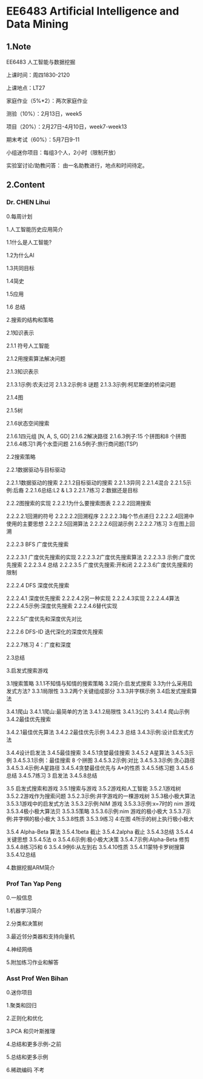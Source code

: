 # EE6483 Artificial Intelligence and Data Mining
## 1.Note

EE6483 人工智能与数据挖掘

上课时间：周四1830-2120

上课地点：LT27

家庭作业（5%*2）：两次家庭作业

测验（10%）：2月13日，week5

项目（20%）：2月27日-4月10日，week7-week13

期末考试（60%）：5月7日9-11

小组迷你项目：每组3个人，2小时（限制开放）

实验室讨论/助教问答： 由一名助教进行，地点和时间待定。 

## 2.Content

### Dr. CHEN Lihui

0.每周计划

1.人工智能历史应用简介

1.1什么是人工智能?

1.2为什么AI

1.3共同目标

1.4简史

1.5应用

1.6 总结



2.搜索的结构和策略

2.1知识表示

2.1.1 符号人工智能

2.1.2用搜索算法解决问题

2.1.3知识表示

2.1.3.1示例:农夫过河
2.1.3.2示例:8 谜题
2.1.3.3示例:柯尼斯堡的桥梁问题

2.1.4图

2.1.5树

2.1.6状态空间搜索

2.1.6.1四元组 [N, A, S, GD]
2.1.6.2解决路径
2.1.6.3例子:15 个拼图和8 个拼图
2.1.6.4练习1:两个水壶问题
2.1.6.5例子:旅行商问题(TSP)



2.2搜索策略

2.2.1数据驱动与目标驱动

2.2.1.1数据驱动的搜索
2.2.1.2目标驱动的搜索
2.2.1.3异同
2.2.1.4混合
2.2.1.5示例:后裔
2.2.1.6总结:L2 & L3
2.2.1.7练习 2:数据还是目标



2.2.2图搜索的实现
2.2.2.1为什么要搜索图表
2.2.2.2回溯搜索

2.2.2.2.1回溯的符号
2.2.2.2.2回溯程序
2.2.2.2.3每个节点递归
2.2.2.2.4回溯中使用的主要思想
2.2.2.2.5回溯算法
2.2.2.2.6回湖示例
2.2.2.2.7练习 3:在图上回溯



2.2.2.3 BFS 广度优先搜索

2.2.2.3.1 广度优先搜索的实现
2.2.2.3.2广度优先搜索算法
2.2.2.3.3 示例:广度优先搜索
2.2.2.3.4 总结
2.2.2.3.5 广度优先搜索:开和闭
2.2.2.3.6广度优先搜索的限制



2.2.2.4 DFS 深度优先搜索

2.2.2.4.1 深度优先搜索
2.2.2.4.2另一种实现
2.2.2.4.3实现
2.2.2.4.4算法
2.2.2.4.5示例:深度优先搜索
2.2.2.4.6替代实现

2.2.2.5广度优先和深度优先对比



2.2.2.6 DFS-ID 迭代深化的深度优先搜索

2.2.2.7练习 4：广度和深度



2.3总结



3.启发式搜索游戏

3.1搜索策略
3.1.1不知情与知情的搜索策略
3.2简介:启发式搜索
3.3为什么采用启发式方法?
3.3.1局限性
3.3.2两个关键组成部分
3.3.3井字棋示例
3.4启发式搜索算法

3.4.1爬山
3.4.1.1爬山:最简单的方法
3.4.1.2局限性
3.4.1.3公约
3.4.1.4 爬山示例
3.4.2最佳优先搜索

3.4.2.1最佳优先算法
3.4.2.2最佳优先示例
3.4.2.3 总结
3.4.3示例:设计启发式方法

3.4.4设计启发法
3.4.5最佳搜索
3.4.5.1贪婪最佳搜索
3.4.5.2 A星算法
3.4.5.3示例
3.4.5.3.1示例：最佳搜索 8 个拼图
3.4.5.3.2示例:对比
3.4.5.3.3示例:贪心路径
3.4.5.3.4示例:A星路径
3.4.5.4贪婪最佳优先与 A*的性质
3.4.5.5练习题
3.4.5.6总结
3.4.5.7练习 3 启发法
3.4.5.8总结



3.5 启发式搜索和游戏
3.5.1搜索与游戏
3.5.2游戏和人工智能
3.5.2.1游戏树
3.5.2.2游戏作为搜索问题
3.5.2.3示例:井字游戏的一棵游戏树
3.5.3极小极大算法
3.5.3.1游戏中的启发式方法
3.5.3.2示例:NIM 游戏
3.5.3.3示例:x=7时的 nim 游戏
3.5.3.4极小极大算法贝
3.5.3.5策略
3.5.3.6示例:nim 游戏的极小极大
3.5.3.7示例:井字棋的极小极大
3.5.3.8性质
3.5.3.9练习 4:在图 4所示的树上执行极小极大



3.5.4 Alpha-Beta 算法
3.5.4.1beta 截止
3.5.4.2alpha 截止
3.5.4.3总结
3.5.4.4关键思想
3.5.4.5法 α
3.5.4.6示例:极小极大决策
3.5.4.7示例:Alpha-Beta 修剪
3.5.4.8练习5和 6
3.5.4.9例6:从左到右
3.5.4.10性质
3.5.4.11蒙特卡罗树搜算
3.5.4.12总结



4.数据挖掘ARM简介







### Prof Tan Yap Peng

0.一般信息

1.机器学习简介

2.分类和决策树

3.最近邻分类器和支持向量机

4.神经网络

5.附加练习作业和解答

### Asst Prof Wen Bihan

0.迷你项目

1.聚类和回归

2.正则化和优化

3.PCA 和贝叶斯推理

4.总结和更多示例-之前

5.总结和更多示例

6.稀疏编码 不考


